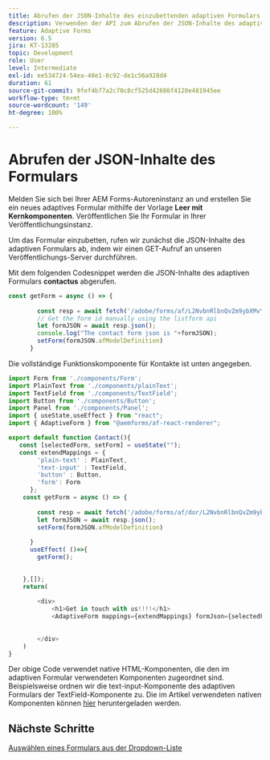 ```yaml
---
title: Abrufen der JSON-Inhalte des einzubettenden adaptiven Formulars
description: Verwenden der API zum Abrufen der JSON-Inhalte des adaptiven Formulars
feature: Adaptive Forms
version: 6.5
jira: KT-13285
topic: Development
role: User
level: Intermediate
exl-id: ee534724-54ea-48e1-8c92-de1c56a928d4
duration: 61
source-git-commit: 9fef4b77a2c70c8cf525d42686f4120e481945ee
workflow-type: tm+mt
source-wordcount: '149'
ht-degree: 100%

---
```


# Abrufen der JSON-Inhalte des Formulars

Melden Sie sich bei Ihrer AEM Forms-Autoreninstanz an und erstellen Sie ein neues adaptives Formular mithilfe der Vorlage **Leer mit Kernkomponenten**. Veröffentlichen Sie Ihr Formular in Ihrer Veröffentlichungsinstanz.

Um das Formular einzubetten, rufen wir zunächst die JSON-Inhalte des adaptiven Formulars ab, indem wir einen GET-Aufruf an unseren Veröffentlichungs-Server durchführen.

Mit dem folgenden Codesnippet werden die JSON-Inhalte des adaptiven Formulars **contactus** abgerufen.

```javascript
const getForm = async () => {
        
        const resp = await fetch('/adobe/forms/af/L2NvbnRlbnQvZm9ybXMvYWYvZmlyc3RoZWFkbGVzcw==');
        // Get the form id manually using the listform api
        let formJSON = await resp.json();
        console.log("The contact form json is "+formJSON);
        setForm(formJSON.afModelDefinition)
      }
```

Die vollständige Funktionskomponente für Kontakte ist unten angegeben.

```javascript
import Form from './components/Form';
import PlainText from './components/plainText';
import TextField from './components/TextField';
import Button from './components/Button';
import Panel from './components/Panel';
import { useState,useEffect } from "react";
import { AdaptiveForm } from "@aemforms/af-react-renderer";

export default function Contact(){
   const [selectedForm, setForm] = useState("");
   const extendMappings = {
        'plain-text' : PlainText,
        'text-input' : TextField,
        'button' : Button,
        'form': Form
      };
    const getForm = async () => {
        
        const resp = await fetch('/adobe/forms/af/dor/L2NvbnRlbnQvZm9ybXMvYWYvcmlzaGk=');
        let formJSON = await resp.json();
        setForm(formJSON.afModelDefinition)
      
      }
      useEffect( ()=>{
        getForm();
        

    },[]);
    return(
        
        <div>
            <h1>Get in touch with us!!!!</h1>
            <AdaptiveForm mappings={extendMappings} formJson={selectedForm} />
      
          
        </div>
    )
}
```

Der obige Code verwendet native HTML-Komponenten, die den im adaptiven Formular verwendeten Komponenten zugeordnet sind. Beispielsweise ordnen wir die text-input-Komponente des adaptiven Formulars der TextField-Komponente zu. Die im Artikel verwendeten nativen Komponenten können [hier](./assets/native-components.zip) heruntergeladen werden.

## Nächste Schritte

[Auswählen eines Formulars aus der Dropdown-Liste](./select-form-from-drop-down-list.md)
